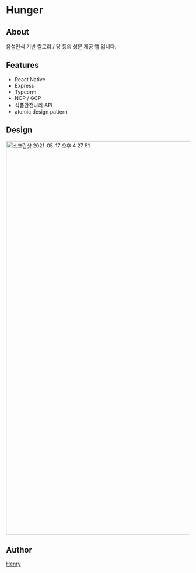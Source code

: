 
# Hunger

## About
음성인식 기반 칼로리 / 당 등의 성분 제공 앱 입니다.

## Features

* React Native
* Express
* Typeorm
* NCP / GCP
* 식품안전나라 API
* atomic design pattern

## Design

<img width="1076" alt="스크린샷 2021-05-17 오후 4 27 51" src="https://user-images.githubusercontent.com/48753593/118448326-d383b400-b72c-11eb-99ee-58455af6d9bf.png">

## Author

[Henry](o-henry.github.io)
